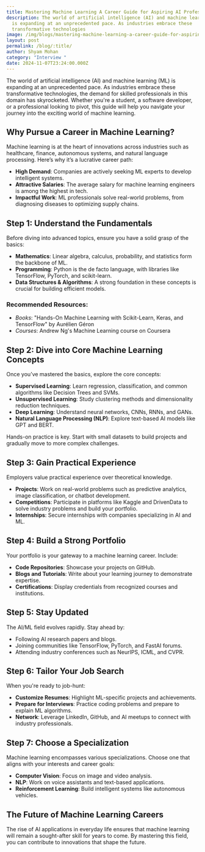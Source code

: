 ```yaml
---
title: Mastering Machine Learning A Career Guide for Aspiring AI Professionals
description: The world of artificial intelligence (AI) and machine learning (ML)
  is expanding at an unprecedented pace. As industries embrace these
  transformative technologies
image: /img/blogs/mastering-machine-learning-a-career-guide-for-aspiring-ai-professionals.webp
layout: post
permalink: /blog/:title/
author: Shyam Mohan
category: "Interview "
date: 2024-11-07T23:24:00.000Z
---
```

The world of artificial intelligence (AI) and machine learning (ML) is expanding at an unprecedented pace. As industries embrace these transformative technologies, the demand for skilled professionals in this domain has skyrocketed. Whether you're a student, a software developer, or a professional looking to pivot, this guide will help you navigate your journey into the exciting world of machine learning.

## Why Pursue a Career in Machine Learning?

Machine learning is at the heart of innovations across industries such as healthcare, finance, autonomous systems, and natural language processing. Here’s why it’s a lucrative career path:

-   **High Demand**: Companies are actively seeking ML experts to develop intelligent systems.
-   **Attractive Salaries**: The average salary for machine learning engineers is among the highest in tech.
-   **Impactful Work**: ML professionals solve real-world problems, from diagnosing diseases to optimizing supply chains.


## Step 1: Understand the Fundamentals

Before diving into advanced topics, ensure you have a solid grasp of the basics:

-   **Mathematics**: Linear algebra, calculus, probability, and statistics form the backbone of ML.
-   **Programming**: Python is the de facto language, with libraries like TensorFlow, PyTorch, and scikit-learn.
-   **Data Structures & Algorithms**: A strong foundation in these concepts is crucial for building efficient models.

### Recommended Resources:

-   _Books_: "Hands-On Machine Learning with Scikit-Learn, Keras, and TensorFlow" by Aurélien Géron
-   _Courses_: Andrew Ng's Machine Learning course on Coursera


## Step 2: Dive into Core Machine Learning Concepts

Once you’ve mastered the basics, explore the core concepts:

-   **Supervised Learning**: Learn regression, classification, and common algorithms like Decision Trees and SVMs.
-   **Unsupervised Learning**: Study clustering methods and dimensionality reduction techniques.
-   **Deep Learning**: Understand neural networks, CNNs, RNNs, and GANs.
-   **Natural Language Processing (NLP)**: Explore text-based AI models like GPT and BERT.

Hands-on practice is key. Start with small datasets to build projects and gradually move to more complex challenges.


## Step 3: Gain Practical Experience

Employers value practical experience over theoretical knowledge.

-   **Projects**: Work on real-world problems such as predictive analytics, image classification, or chatbot development.
-   **Competitions**: Participate in platforms like Kaggle and DrivenData to solve industry problems and build your portfolio.
-   **Internships**: Secure internships with companies specializing in AI and ML.


## Step 4: Build a Strong Portfolio

Your portfolio is your gateway to a machine learning career. Include:

-   **Code Repositories**: Showcase your projects on GitHub.
-   **Blogs and Tutorials**: Write about your learning journey to demonstrate expertise.
-   **Certifications**: Display credentials from recognized courses and institutions.


## Step 5: Stay Updated

The AI/ML field evolves rapidly. Stay ahead by:

-   Following AI research papers and blogs.
-   Joining communities like TensorFlow, PyTorch, and FastAI forums.
-   Attending industry conferences such as NeurIPS, ICML, and CVPR.


## Step 6: Tailor Your Job Search

When you're ready to job-hunt:

-   **Customize Resumes**: Highlight ML-specific projects and achievements.
-   **Prepare for Interviews**: Practice coding problems and prepare to explain ML algorithms.
-   **Network**: Leverage LinkedIn, GitHub, and AI meetups to connect with industry professionals.


## Step 7: Choose a Specialization

Machine learning encompasses various specializations. Choose one that aligns with your interests and career goals:

-   **Computer Vision**: Focus on image and video analysis.
-   **NLP**: Work on voice assistants and text-based applications.
-   **Reinforcement Learning**: Build intelligent systems like autonomous vehicles.


## The Future of Machine Learning Careers

The rise of AI applications in everyday life ensures that machine learning will remain a sought-after skill for years to come. By mastering this field, you can contribute to innovations that shape the future.
